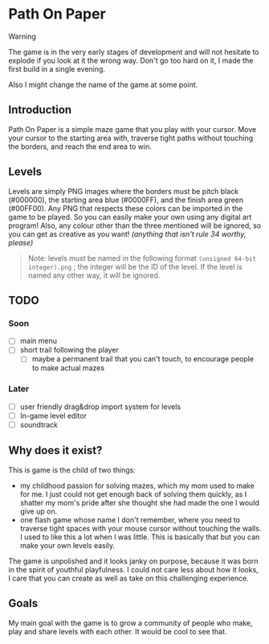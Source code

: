 # Path On Paper
> [!WARNING]
> The game is in the very early stages of development and will not hesitate to explode if you look at it the wrong way. Don't go too hard on it, I made the first build in a single evening.

Also I might change the name of the game at some point.

## Introduction
Path On Paper is a simple maze game that you play with your cursor. Move your cursor to the starting area with, traverse tight paths without touching the borders, and reach the end area to win.
## Levels
Levels are simply PNG images where the borders must be pitch black (#000000), the starting area blue (#0000FF), and the finish area green (#00FF00). Any PNG that respects these colors can be imported in the game to be played. So you can easily make your own using any digital art program! Also, any colour other than the three mentioned will be ignored, so you can get as creative as you want! _(anything that isn't rule 34 worthy, please)_

> Note: levels must be named in the following format `(unsigned 64-bit integer).png` ; the integer will be the ID of the level. If the level is named any other way, it will be ignored.

## TODO
### Soon
- [ ] main menu
- [ ] short trail following the player
  - [ ] maybe a permanent trail that you can't touch, to encourage people to make actual mazes
### Later
- [ ] user friendly drag&drop import system for levels
- [ ] In-game level editor
- [ ] soundtrack

## Why does it exist?
This is game is the child of two things:
- my childhood passion for solving mazes, which my mom used to make for me. I just could not get enough back of solving them quickly, as I shatter my mom's pride after she thought she had made the one I would give up on.
- one flash game whose name I don't remember, where you need to traverse tight spaces with your mouse cursor without touching the walls. I used to like this a lot when I was little. This is basically that but you can make your own levels easily.

The game is unpolished and it looks janky on purpose, because it was born in the spirit of youthful playfulness. I could not care less about how it looks, I care that you can create as well as take on this challenging experience.
## Goals
My main goal with the game is to grow a community of people who make, play and share levels with each other. It would be cool to see that.
